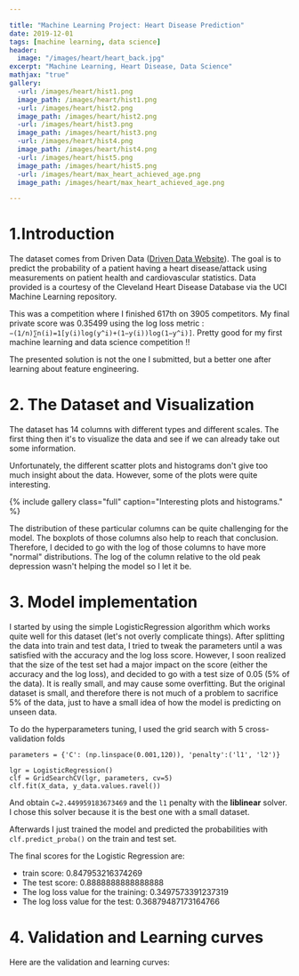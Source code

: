 ```yaml
---

title: "Machine Learning Project: Heart Disease Prediction"
date: 2019-12-01
tags: [machine learning, data science]
header:
  image: "/images/heart/heart_back.jpg"
excerpt: "Machine Learning, Heart Disease, Data Science"
mathjax: "true"
gallery:
  -url: /images/heart/hist1.png
  image_path: /images/heart/hist1.png
  -url: /images/heart/hist2.png
  image_path: /images/heart/hist2.png
  -url: /images/heart/hist3.png
  image_path: /images/heart/hist3.png
  -url: /images/heart/hist4.png
  image_path: /images/heart/hist4.png
  -url: /images/heart/hist5.png
  image_path: /images/heart/hist5.png
  -url: /images/heart/max_heart_achieved_age.png
  image_path: /images/heart/max_heart_achieved_age.png

---
```


#  1.Introduction

  The dataset comes from Driven Data ([Driven Data Website](https://drivendata.org)). The goal is to predict the probability of a patient having a heart disease/attack using measurements on patient health and cardiovascular statistics.  Data provided is a courtesy of the Cleveland Heart Disease Database via the UCI Machine Learning repository.

  This was a competition where I finished 617th on 3905 competitors. My final private score was 0.35499 using the log loss metric : `−(1/n)∑n(i)=1[y(i)log(y^i)+(1−y(i))log(1−y^i)]`. Pretty good for my first machine learning and data science competition !!

  The presented solution is not the one I submitted, but a better one after learning about feature engineering.

# 2. The Dataset and Visualization

  The dataset has 14 columns with different types and different scales. The first thing then it's to visualize the data and see if we can  already take out some information.

  Unfortunately, the different scatter plots and histograms don't give too much insight about the data. However, some of the plots were quite interesting.

  {% include gallery class="full" caption="Interesting plots and histograms." %}

  The distribution of these particular columns can be quite challenging for the model. The boxplots of those columns also help to reach that conclusion. Therefore, I decided to go with the log of those columns to have more "normal" distributions. The log of the column relative to the old peak depression wasn't helping the model so I let it be.


# 3. Model implementation
  I started by using the simple LogisticRegression algorithm which works quite well for this dataset (let's not overly complicate things). After splitting the data into train and test data, I tried to tweak the parameters until a was satisfied with the accuracy and the log loss score. However, I soon realized that the size of the test set had a major impact on the score (either the accuracy and the log loss), and decided to go with a test size of 0.05 (5% of the data). It is really small, and may cause some overfitting. But the original dataset is small, and therefore there is not much of a problem to sacrifice 5% of the data, just to have a small idea of how the model is predicting on unseen data.

  To do the hyperparameters tuning, I used the grid search with 5 cross-validation folds

  ````
  parameters = {'C': (np.linspace(0.001,120)), 'penalty':('l1', 'l2')}

  lgr = LogisticRegression()
  clf = GridSearchCV(lgr, parameters, cv=5)
  clf.fit(X_data, y_data.values.ravel())
  ````
And obtain `C=2.449959183673469` and the `l1` penalty with the **liblinear** solver. I chose this solver because it is the best one with a small dataset.

Afterwards I just trained the model and predicted the probabilities with `clf.predict_proba()` on the train and test set.

The final scores for the Logistic Regression are:
* train score: 0.847953216374269
* The test score: 0.8888888888888888
* The log loss value for the training: 0.3497573391237319
* The log loss value for the test: 0.36879487173164766

# 4. Validation and Learning curves

Here are the validation and learning curves:
